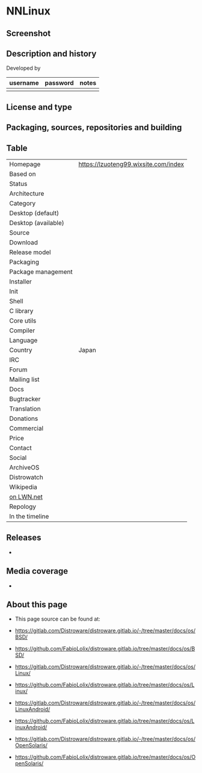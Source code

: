 # NNLinux

## Screenshot


## Description and history



Developed by

| username | password | notes |
|----------|----------|-------|
|  |  |  |


## License and type




## Packaging, sources, repositories and building




## Table

|                       |  |
|-----------------------|--|
| Homepage              | <https://lzuoteng99.wixsite.com/index> |
| Based on              |  |
| Status                |  |
| Architecture          |  |
| Category              |  |
| Desktop (default)     |  |
| Desktop (available)   |  |
| Source                |  |
| Download              |  |
| Release model         |  |
| Packaging             |  |
| Package management    |  |
| Installer             |  |
| Init                  |  |
| Shell                 |  |
| C library             |  |
| Core utils            |  |
| Compiler              |  |
| Language              |  |
| Country               | Japan |
| IRC                   |  |
| Forum                 |  |
| Mailing list          |  |
| Docs                  |  |
| Bugtracker            |  |
| Translation           |  |
| Donations             |  |
| Commercial            |  |
| Price                 |  |
| Contact               |  |
| Social                | <br> |
| ArchiveOS             |  |
| Distrowatch           |  |
| Wikipedia             |  |
| [on LWN.net](https://lwn.net/Distributions/) |  |
| Repology              |  |
| In the timeline       |  |


## Releases

* 


## Media coverage

* 


## About this page

* This page source can be found at:

* <https://gitlab.com/Distroware/distroware.gitlab.io/-/tree/master/docs/os/BSD/>
* <https://github.com/FabioLolix/distroware.gitlab.io/tree/master/docs/os/BSD/>

* <https://gitlab.com/Distroware/distroware.gitlab.io/-/tree/master/docs/os/Linux/>
* <https://github.com/FabioLolix/distroware.gitlab.io/tree/master/docs/os/Linux/>

* <https://gitlab.com/Distroware/distroware.gitlab.io/-/tree/master/docs/os/LinuxAndroid/>
* <https://github.com/FabioLolix/distroware.gitlab.io/tree/master/docs/os/LinuxAndroid/>

* <https://gitlab.com/Distroware/distroware.gitlab.io/-/tree/master/docs/os/OpenSolaris/>
* <https://github.com/FabioLolix/distroware.gitlab.io/tree/master/docs/os/OpenSolaris/>
